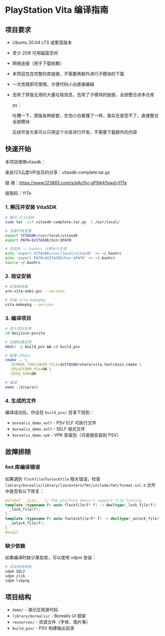 # PlayStation Vita 编译指南

## 项目要求

- Ubuntu 20.04 LTS 或更高版本
- 至少 2GB 可用磁盘空间
- 网络连接（用于下载依赖）
- 本项目包含完整的库链接，不需要再额外进行子模块的下载
- 一次克隆即可使用，方便代码小白直接编辑
- 去除了原版无用的大量垃圾信息，去除了子模块的链接，全部整合进本仓库

  ps：
  
  吐槽一下，原版各种嵌套，生怕小白看懂了一样，我实在是受不了，直接整合全部模块
  
  后续开发大家可以只用这个仓库进行开发，不需要下载额外的内容

## 快速开始

本项目使用vitasdk：

来自123云盘VIP会员的分享：vitasdk-complete.tar.gz

链   接：https://www.123865.com/s/eAc0jv-gP9AA?pwd=YlTe

提取码：YlTe

### 1. 解压并安装 VitaSDK

```bash
# 解压 VitaSDK
sudo tar -xzf vitasdk-complete.tar.gz -C /usr/local/

# 设置环境变量
export VITASDK=/usr/local/vitasdk
export PATH=$VITASDK/bin:$PATH

# 添加到 ~/.bashrc 以便永久生效
echo 'export VITASDK=/usr/local/vitasdk' >> ~/.bashrc
echo 'export PATH=$VITASDK/bin:$PATH' >> ~/.bashrc
source ~/.bashrc
```

### 2. 验证安装

```bash
# 检查编译器
arm-vita-eabi-gcc --version

# 检查 vita-makepkg
vita-makepkg --version
```

### 3. 编译项目

```bash
# 进入项目目录
cd beijixin-psvita

# 创建构建目录
mkdir -p build_psv && cd build_psv

# 配置 CMake
cmake .. \
  -DCMAKE_TOOLCHAIN_FILE=$VITASDK/share/vita.toolchain.cmake \
  -DPLATFORM_PSV=ON \
  -DUSE_GXM=ON

# 编译
make -j$(nproc)
```

### 4. 生成的文件

编译成功后，你会在 `build_psv/` 目录下找到：

- `borealis_demo.velf` - PSV ELF 可执行文件
- `borealis_demo.self` - SELF 格式文件  
- `borealis_demo.vpk` - VPK 安装包（可直接安装到 PSV）

## 故障排除

### fmt 库编译错误

如果遇到 `flockfile`/`funlockfile` 相关错误，检查 `library/borealis/library/lib/extern/fmt/include/fmt/format-inl.h` 文件中是否有以下修复：

```cpp
#ifndef __vita__  // PSV platform doesn't support file locking
template <typename F> auto flockfile(F* f) -> decltype(_lock_file(f)) {
  _lock_file(f);
}
template <typename F> auto funlockfile(F* f) -> decltype(_unlock_file(f)) {
  _unlock_file(f);
}
#endif
```

### 缺少依赖

如果编译时缺少某些库，可以使用 vdpm 安装：

```bash
# 安装常用依赖
vdpm SDL2
vdpm zlib
vdpm libpng
```

## 项目结构

- `demo/` - 演示应用源代码
- `library/borealis/` - Borealis UI 框架
- `resources/` - 资源文件（字体、图片等）
- `build_psv/` - PSV 构建输出目录


